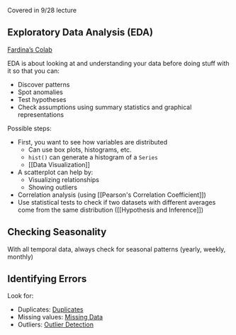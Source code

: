 
Covered in 9/28 lecture

## Exploratory Data Analysis (EDA)

[Fardina’s Colab](https://colab.research.google.com/drive/11JjW055RQ-poNCXTlzPiUxgs9hMi5Xns?usp=sharing)

EDA is about looking at and understanding your data before doing stuff with it so that you can:

- Discover patterns
- Spot anomalies
- Test hypotheses
- Check assumptions using summary statistics and graphical representations

Possible steps:

- First, you want to see how variables are distributed
  - Can use box plots, histograms, etc.
  - `hist()` can generate a histogram of a `Series`
  - [[Data Visualization]]
- A scatterplot can help by:
  - Visualizing relationships
  - Showing outliers
- Correlation analysis (using [[Pearson's Correlation Coefficient]])
- Use statistical tests to check if two datasets with different averages come from the same distribution ([[Hypothesis and Inference]])

## Checking Seasonality

With all temporal data, always check for seasonal patterns (yearly, weekly, monthly)

## Identifying Errors

Look for:

- Duplicates: [Duplicates](Data%20Cleaning.md)
- Missing values: [Missing Data](Data%20Cleaning.md)
- Outliers: [Outlier Detection](Data%20Cleaning.md)